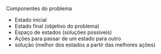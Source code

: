 Componentes do problema

- Estado inicial
- Estado final (objetivo do problema)
- Espaço de estados (soluções possíveis)
- Ações para passar de um estado para outro
- solução (melhor dos estados a partir das melhores ações)